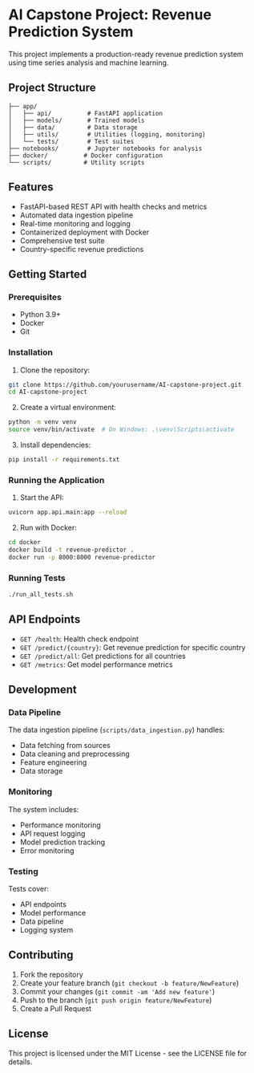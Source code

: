 # AI Capstone Project: Revenue Prediction System

This project implements a production-ready revenue prediction system using time series analysis and machine learning.

## Project Structure

```
├── app/
│   ├── api/          # FastAPI application
│   ├── models/       # Trained models
│   ├── data/         # Data storage
│   ├── utils/        # Utilities (logging, monitoring)
│   └── tests/        # Test suites
├── notebooks/        # Jupyter notebooks for analysis
├── docker/          # Docker configuration
└── scripts/         # Utility scripts
```

## Features

- FastAPI-based REST API with health checks and metrics
- Automated data ingestion pipeline
- Real-time monitoring and logging
- Containerized deployment with Docker
- Comprehensive test suite
- Country-specific revenue predictions

## Getting Started

### Prerequisites

- Python 3.9+
- Docker
- Git

### Installation

1. Clone the repository:
```bash
git clone https://github.com/yourusername/AI-capstone-project.git
cd AI-capstone-project
```

2. Create a virtual environment:
```bash
python -m venv venv
source venv/bin/activate  # On Windows: .\venv\Scripts\activate
```

3. Install dependencies:
```bash
pip install -r requirements.txt
```

### Running the Application

1. Start the API:
```bash
uvicorn app.api.main:app --reload
```

2. Run with Docker:
```bash
cd docker
docker build -t revenue-predictor .
docker run -p 8000:8000 revenue-predictor
```

### Running Tests

```bash
./run_all_tests.sh
```

## API Endpoints

- `GET /health`: Health check endpoint
- `GET /predict/{country}`: Get revenue prediction for specific country
- `GET /predict/all`: Get predictions for all countries
- `GET /metrics`: Get model performance metrics

## Development

### Data Pipeline

The data ingestion pipeline (`scripts/data_ingestion.py`) handles:
- Data fetching from sources
- Data cleaning and preprocessing
- Feature engineering
- Data storage

### Monitoring

The system includes:
- Performance monitoring
- API request logging
- Model prediction tracking
- Error monitoring

### Testing

Tests cover:
- API endpoints
- Model performance
- Data pipeline
- Logging system

## Contributing

1. Fork the repository
2. Create your feature branch (`git checkout -b feature/NewFeature`)
3. Commit your changes (`git commit -am 'Add new feature'`)
4. Push to the branch (`git push origin feature/NewFeature`)
5. Create a Pull Request

## License

This project is licensed under the MIT License - see the LICENSE file for details.
